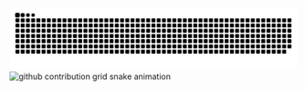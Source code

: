 ![github contribution grid snake animation](https://raw.githubusercontent.com/bd-ans/bd-ans/output/github-contribution-grid-snake-dark.svg#gh-dark-mode-only)![github contribution grid snake animation](https://raw.githubusercontent.com/platane/bd-ans/bd-ans/github-contribution-grid-snake.svg#gh-light-mode-only)
